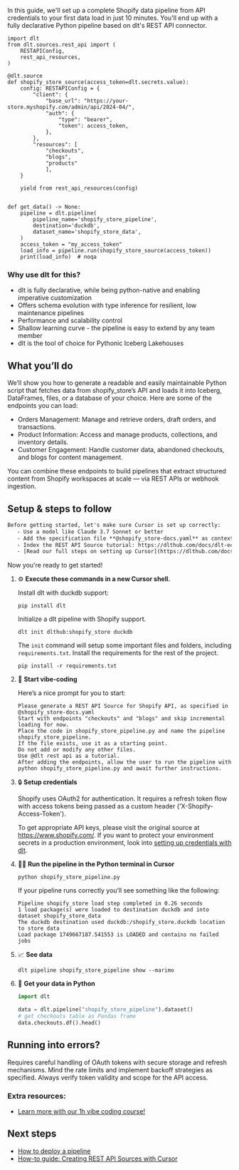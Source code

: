 In this guide, we'll set up a complete Shopify data pipeline from API credentials to your first data load in just 10 minutes. You'll end up with a fully declarative Python pipeline based on dlt's REST API connector.

```python-outcome
import dlt
from dlt.sources.rest_api import (
    RESTAPIConfig,
    rest_api_resources,
)

@dlt.source
def shopify_store_source(access_token=dlt.secrets.value):
    config: RESTAPIConfig = {
        "client": {
            "base_url": "https://your-store.myshopify.com/admin/api/2024-04/",
            "auth": {
                "type": "bearer",
                "token": access_token,
            },
        },
        "resources": [
            "checkouts",
            "blogs",
            "products"
            ],
    }

    yield from rest_api_resources(config)


def get_data() -> None:
    pipeline = dlt.pipeline(
        pipeline_name='shopify_store_pipeline',
        destination='duckdb',
        dataset_name='shopify_store_data', 
    )
    access_token = "my_access_token"
    load_info = pipeline.run(shopify_store_source(access_token))
    print(load_info)  # noqa
```

### Why use dlt for this?

- dlt is fully declarative, while being python-native and enabling imperative customization
- Offers schema evolution with type inference for resilient, low maintenance pipelines
- Performance and scalability control
- Shallow learning curve - the pipeline is easy to extend by any team member
- dlt is the tool of choice for Pythonic Iceberg Lakehouses

## What you’ll do

We’ll show you how to generate a readable and easily maintainable Python script that fetches data from shopify_store’s API and loads it into Iceberg, DataFrames, files, or a database of your choice. Here are some of the endpoints you can load:

- Orders Management: Manage and retrieve orders, draft orders, and transactions.
- Product Information: Access and manage products, collections, and inventory details.
- Customer Engagement: Handle customer data, abandoned checkouts, and blogs for content management.

You can combine these endpoints to build pipelines that extract structured content from Shopify workspaces at scale — via REST APIs or webhook ingestion.

## Setup & steps to follow

```default
Before getting started, let's make sure Cursor is set up correctly:
   - Use a model like Claude 3.7 Sonnet or better
   - Add the specification file **@shopify_store-docs.yaml** as context
   - Index the REST API Source tutorial: https://dlthub.com/docs/dlt-ecosystem/verified-sources/rest_api/ and add it to context as **@dlt rest api**
   - [Read our full steps on setting up Cursor](https://dlthub.com/docs/dlt-ecosystem/llm-tooling/cursor-restapi#23-configuring-cursor-with-documentation)
```

Now you're ready to get started! 

1. ⚙️ **Execute these commands in a new Cursor shell.**
    
    Install dlt with duckdb support:
    ```shell
    pip install dlt
    ```

    Initialize a dlt pipeline with Shopify support.
    ```shell
    dlt init dlthub:shopify_store duckdb
    ```

    The `init` command will setup some important files and folders, including `requirements.txt`. Install the requirements for the rest of the project.
    ```shell
    pip install -r requirements.txt
    ```
    
2. 🤠 **Start vibe-coding**
    
    Here’s a nice prompt for you to start: 
    
    ```prompt
    Please generate a REST API Source for Shopify API, as specified in @shopify_store-docs.yaml 
    Start with endpoints "checkouts" and "blogs" and skip incremental loading for now. 
    Place the code in shopify_store_pipeline.py and name the pipeline shopify_store_pipeline. 
    If the file exists, use it as a starting point. 
    Do not add or modify any other files. 
    Use @dlt rest api as a tutorial. 
    After adding the endpoints, allow the user to run the pipeline with python shopify_store_pipeline.py and await further instructions.
    ```

    
3. 🔒 **Setup credentials** 
    
    Shopify uses OAuth2 for authentication. It requires a refresh token flow with access tokens being passed as a custom header ('X-Shopify-Access-Token').
    
    To get appropriate API keys, please visit the original source at https://www.shopify.com/.
    If you want to protect your environment secrets in a production environment, look into [setting up credentials with dlt](https://dlthub.com/docs/walkthroughs/add_credentials).
    
4. 🏃‍♀️ **Run the pipeline in the Python terminal in Cursor**
    
    ```shell
    python shopify_store_pipeline.py
    ```
    
    If your pipeline runs correctly you’ll see something like the following:
    
    ```shell
    Pipeline shopify_store load step completed in 0.26 seconds
    1 load package(s) were loaded to destination duckdb and into dataset shopify_store_data
    The duckdb destination used duckdb:/shopify_store.duckdb location to store data
    Load package 1749667187.541553 is LOADED and contains no failed jobs
    ```
    
5. 📈 **See data**
    
    ```shell
    dlt pipeline shopify_store_pipeline show --marimo
    ```
    
6. 🐍 **Get your data in Python**
    
    ```python
    import dlt

   data = dlt.pipeline("shopify_store_pipeline").dataset()
   # get checkouts table as Pandas frame
   data.checkouts.df().head()
    ```

## Running into errors?

Requires careful handling of OAuth tokens with secure storage and refresh mechanisms. Mind the rate limits and implement backoff strategies as specified. Always verify token validity and scope for the API access.

### Extra resources:

- [Learn more with our 1h vibe coding course!](https://www.youtube.com/watch?v=GGid70rnJuM)

## Next steps

- [How to deploy a pipeline](https://dlthub.com/docs/walkthroughs/deploy-a-pipeline)
- [How-to guide: Creating REST API Sources with Cursor](https://dlthub.com/docs/dlt-ecosystem/llm-tooling/cursor-restapi)